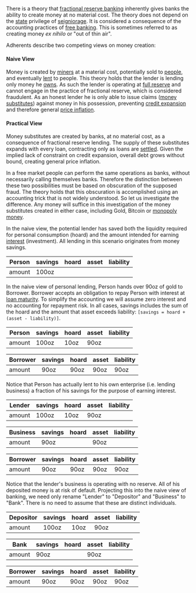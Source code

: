 There is a theory that [fractional reserve banking](https://en.wikipedia.org/wiki/Fractional-reserve_banking) inherently gives banks the ability to create money at no material cost. The theory does not depend on the [state](Glossary#state) privilege of [seigniorage](https://en.wikipedia.org/wiki/Seigniorage). It is considered a consequence of the accounting practices of [free banking](https://en.wikipedia.org/wiki/Free_banking). This is sometimes referred to as creating money *ex nihilo* or "out of thin air".

Adherents describe two competing views on money creation:

#### Naive View

Money is created by [miners](Glossary#miner) at a material cost, potentially sold to [people](Glossary#person), and eventually [lent](Glossary#lend) to people. This theory holds that the lender is lending only money he [owns](Glossary#owner). As such the lender is operating at [full reserve](Full-Reserve-Fallacy) and cannot engage in the practice of fractional reserve, which is considered fraudulent. As an honest lender he is only able to issue claims ([money substitutes](https://wiki.mises.org/wiki/Money_substitutes)) against money in his possession, preventing [credit expansion](Credit-Expansion-Fallacy) and therefore general [price inflation](https://en.wikipedia.org/wiki/Inflation).

#### Practical View

Money substitutes are created by banks, at no material cost, as a consequence of fractional reserve lending. The supply of these substitutes expands with every loan, contracting only as loans are [settled](https://en.wikipedia.org/wiki/Clearing_(finance)). Given the implied lack of constraint on credit expansion, overall debt grows without bound, creating general price inflation.

In a free market people can perform the same operations as banks, without necessarily calling themselves banks. Therefore the distinction between these two possibilities must be based on obscuration of the supposed fraud. The theory holds that this obscuration is accomplished using an accounting trick that is not widely understood. So let us investigate the difference. Any money will suffice in this investigation of the money substitutes created in either case, including Gold, Bitcoin or [monopoly money](Money-Taxonomy).

In the naive view, the potential lender has saved both the liquidity required for personal consumption (hoard) and the amount intended for earning [interest](Glossary#interest) (investment). All lending in this scenario originates from money savings. 

|Person    |savings   |hoard     |asset     |liability |
|----------|----------|----------|----------|----------|
|amount    |     100oz|          |          |          |

In the naive view of personal lending, Person hands over 90oz of gold to Borrower. Borrower accepts an obligation to repay Person with interest at [loan maturity](https://en.wikipedia.org/wiki/Maturity_(finance)). To simplify the accounting we will assume zero interest and no accounting for repayment risk. In all cases, savings includes the sum of the hoard and the amount that asset exceeds liability: `[savings = hoard + (asset - liability)]`.

|Person    |savings   |hoard     |asset     |liability |
|----------|----------|----------|----------|----------|
|amount    |     100oz|      10oz|      90oz|          |

|Borrower  |savings   |hoard     |asset     |liability |
|----------|----------|----------|----------|----------|
|amount    |      90oz|      90oz|      90oz|      90oz|

Notice that Person has actually lent to his own enterprise (i.e. lending business) a fraction of his savings for the purpose of earning interest.

|Lender    |savings   |hoard     |asset     |liability |
|----------|----------|----------|----------|----------|
|amount    |     100oz|      10oz|      90oz|          |

|Business  |savings   |hoard     |asset     |liability |
|----------|----------|----------|----------|----------|
|amount    |      90oz|          |      90oz|          |

|Borrower  |savings   |hoard     |asset     |liability |
|----------|----------|----------|----------|----------|
|amount    |      90oz|      90oz|      90oz|      90oz|

Notice that the lender's business is operating with no reserve. All of his deposited money is at risk of default. Projecting this into the naive view of banking, we need only rename "Lender" to "Depositor" and "Business" to "Bank". There is no need to assume that these are distinct individuals.

|Depositor |savings   |hoard     |asset     |liability |
|----------|----------|----------|----------|----------|
|amount    |     100oz|      10oz|      90oz|          |

|Bank      |savings   |hoard     |asset     |liability |
|----------|----------|----------|----------|----------|
|amount    |      90oz|          |      90oz|          |

|Borrower  |savings   |hoard     |asset     |liability |
|----------|----------|----------|----------|----------|
|amount    |      90oz|      90oz|      90oz|      90oz|
